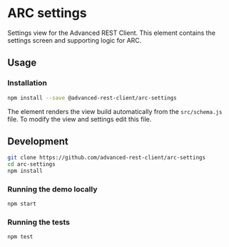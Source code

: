 # ARC settings

Settings view for the Advanced REST Client. This element contains the settings screen and supporting logic for ARC.

## Usage

### Installation

```sh
npm install --save @advanced-rest-client/arc-settings
```

The element renders the view build automatically from the `src/schema.js` file. To modify the view and settings edit this file.

## Development

```sh
git clone https://github.com/advanced-rest-client/arc-settings
cd arc-settings
npm install
```

### Running the demo locally

```sh
npm start
```

### Running the tests

```sh
npm test
```
